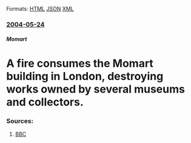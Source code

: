 
Formats: [HTML](/news/2004/05/24/a-fire-consumes-the-momart-building-in-london-destroying-works-owned-by-several-museums-and-collectors.html)  [JSON](/news/2004/05/24/a-fire-consumes-the-momart-building-in-london-destroying-works-owned-by-several-museums-and-collectors.json)  [XML](/news/2004/05/24/a-fire-consumes-the-momart-building-in-london-destroying-works-owned-by-several-museums-and-collectors.xml)  

### [2004-05-24](/news/2004/05/24/index.md)

##### Momart
#  A fire consumes the Momart building in London, destroying works owned by several museums and collectors. 




### Sources:

1. [BBC](http://news.bbc.co.uk/1/hi/entertainment/arts/3748179.stm)
